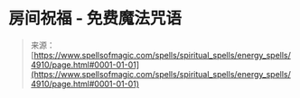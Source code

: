 <!--yml

category: 未分类

date: 2024-06-12 18:38:48

-->

# 房间祝福 - 免费魔法咒语

> 来源：[https://www.spellsofmagic.com/spells/spiritual_spells/energy_spells/4910/page.html#0001-01-01](https://www.spellsofmagic.com/spells/spiritual_spells/energy_spells/4910/page.html#0001-01-01)
